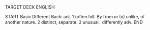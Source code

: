 TARGET DECK
ENGLISH

START
Basic
Different
Back: adj. 1 (often foll. By from or to) unlike, of another nature. 2 distinct, separate. 3 unusual.  differently adv.
END
